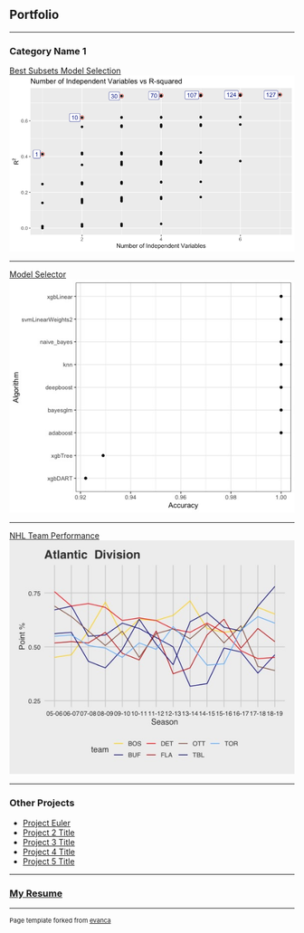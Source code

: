 ## Portfolio

---

### Category Name 1 

[Best Subsets Model Selection](https://github.com/smithjph/College-Debt---Model-Selection)
<img src="images/Picture1.png"/>

---
[Model Selector](https://github.com/smithjph/Model-Selector)
<img src="images/model_selector.jpeg"/>

---
[NHL Team Performance](https://github.com/smithjph/NHL-Team-Performance)
<img src="images/Atl_line.jpeg"/>

---

### Other Projects

- [Project Euler](https://github.com/smithjph/Project-Euler)
- [Project 2 Title](http://example.com/)
- [Project 3 Title](http://example.com/)
- [Project 4 Title](http://example.com/)
- [Project 5 Title](http://example.com/)

---

### [My Resume](https://github.com/smithjph/smithjph.github.io/blob/master/pdf/Joel%20Smith%20Resume.pdf)



---
<p style="font-size:11px">Page template forked from <a href="https://github.com/evanca/quick-portfolio">evanca</a></p>
<!-- Remove above link if you don't want to attibute -->
